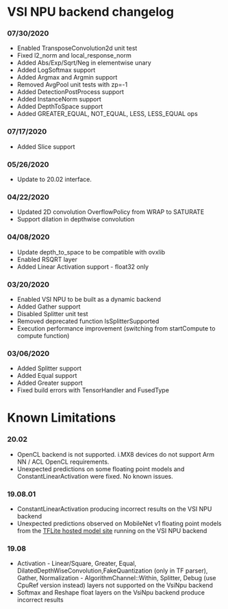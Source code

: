 # VSI NPU backend changelog

### 07/30/2020
* Enabled TransposeConvolution2d unit test
* Fixed l2_norm and local_response_norm
* Added Abs/Exp/Sqrt/Neg in elementwise unary
* Added LogSoftmax support
* Added Argmax and Argmin support
* Removed AvgPool unit tests with zp=-1
* Added DetectionPostProcess support
* Added InstanceNorm support
* Added DepthToSpace support
* Added GREATER_EQUAL, NOT_EQUAL, LESS, LESS_EQUAL ops

### 07/17/2020
* Added Slice support

### 05/26/2020
* Update to 20.02 interface.

### 04/22/2020
* Updated 2D convolution OverflowPolicy from WRAP to SATURATE
* Support dilation in depthwise convolution

### 04/08/2020
* Update depth_to_space to be compatible with ovxlib
* Enabled RSQRT layer
* Added Linear Activation support - float32 only

### 03/20/2020
* Enabled VSI NPU to be built as a dynamic backend
* Added Gather support
* Disabled Splitter unit test
* Removed deprecated function IsSplitterSupported
* Execution performance improvement (switching from startCompute to compute function)

### 03/06/2020
* Added Splitter support
* Added Equal support
* Added Greater support
* Fixed build errors with TensorHandler and FusedType

# Known Limitations

### 20.02
* OpenCL backend is not supported. i.MX8 devices do not support Arm NN / ACL OpenCL requirements.
* Unexpected predictions on some floating point models and ConstantLinearActivation were fixed. No known issues.

### 19.08.01
* ConstantLinearActivation producing incorrect results on the VSI NPU backend
* Unexpected predictions observed on MobileNet v1 floating point models from the [TFLite hosted model site](https://www.tensorflow.org/lite/guide/hosted_models) running on the VSI NPU backend

### 19.08

* Activation - Linear/Square, Greater, Equal, DilatedDepthWiseConvolution,FakeQuantization (only in TF parser), Gather, Normalization - AlgorithmChannel::Within, Splitter, Debug (use CpuRef version instead) layers not supported on the VsiNpu backend
*  Softmax and Reshape float layers on the VsiNpu backend produce incorrect results

